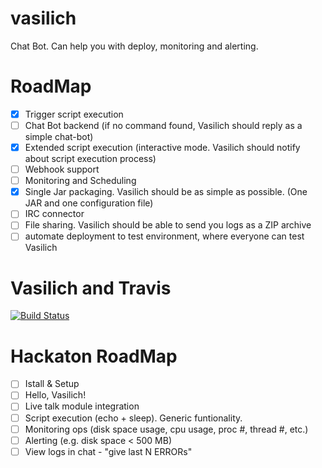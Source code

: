 vasilich
========

Chat Bot. Can help you with deploy, monitoring and alerting.


# RoadMap
- [X] Trigger script execution
- [ ] Chat Bot backend (if no command found, Vasilich should reply as a simple chat-bot)
- [X] Extended script execution (interactive mode. Vasilich should notify about script execution process)
- [ ] Webhook support
- [ ] Monitoring and Scheduling
- [X] Single Jar packaging. Vasilich should be as simple as possible. (One JAR and one configuration file)
- [ ] IRC connector
- [ ] File sharing. Vasilich should be able to send you logs as a ZIP archive
- [ ] automate deployment to test environment, where everyone can test Vasilich

# Vasilich and Travis
[![Build Status](https://travis-ci.org/WonderBeat/vasilich.png?branch=master)](https://travis-ci.org/WonderBeat/vasilich)

# Hackaton RoadMap
- [ ] Istall & Setup
- [ ] Hello, Vasilich!
- [ ] Live talk module integration
- [ ] Script execution (echo + sleep). Generic funtionality.
- [ ] Monitoring ops (disk space usage, cpu usage, proc #, thread #, etc.)
- [ ] Alerting (e.g. disk space < 500 MB)
- [ ] View logs in chat - "give last N ERRORs"
